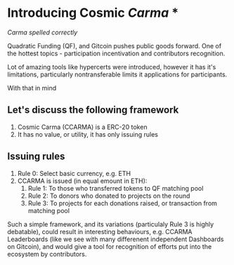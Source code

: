 # Introducing Cosmic *Carma* *
*Carma spelled correctly*

Quadratic Funding (QF), and Gitcoin pushes public goods forward. One of the hottest topics - participation incentivation and contributors recognition.

Lot of amazing tools like hypercerts were introduced, however it has it's limitations, particularly nontransferable limits it applications for participants.

With that in mind 

## Let's discuss the following framework

1. Cosmic Carma (CCARMA) is a ERC-20 token
2. It has no value, or utility, it has only issuing rules

## Issuing rules

1. Rule 0: Select basic currency, e.g. ETH
2. CCARMA is issued (in equal emount in ETH):
	1. Rule 1: To those who transferred tokens to QF matching pool
	2. Rule 2: To donors who donated to projects on the round
	3. Rule 3: To projects for each donations raised, or transaction from matching pool

Such a simple framework, and its variations (particulaly Rule 3 is highly debatable), could result in interesting behaviours, e.g. CCARMA Leaderboards (like we see with many differenent independent Dashboards on Gitcoin), and would give a tool for recognition of efforts put into the ecosystem by contributors.

